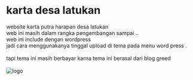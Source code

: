 # karta desa latukan
website karta putra harapan desa latukan <br>
web ini masih dalam rangka pengembangan sampai .. <br>
web ini include dengan wordpress <br>
jadi cara menggunakanya tinggal upload di tema pada menu word press .
<br> <br>
tapi tema ini masih berbayar karna tema ini berasal dari blog greed 
<br> <br>
![logo](https://github.com/zakafahmi/news-up/blob/main/2021-02-15_05-26.png)
